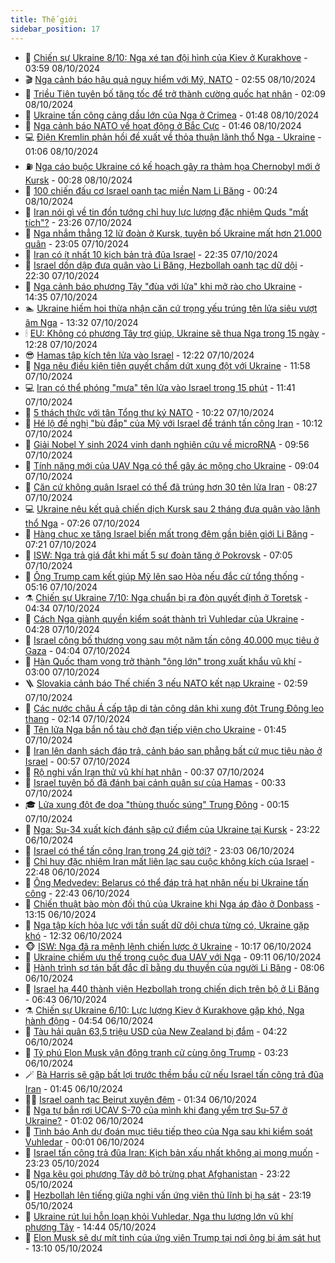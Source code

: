 ```yaml
---
title: Thế giới
sidebar_position: 17
---
```


<!-- dantri-the-gioi:START -->
- 🌋 [Chiến sự Ukraine 8/10: Nga xé tan đội hình của Kiev ở Kurakhove](https://dantri.com.vn/the-gioi/chien-su-ukraine-810-nga-xe-tan-doi-hinh-cua-kiev-o-kurakhove-20241008091728588.htm) - 03:59 08/10/2024
- 🎬 [Nga cảnh báo hậu quả nguy hiểm với Mỹ, NATO](https://dantri.com.vn/the-gioi/nga-canh-bao-hau-qua-nguy-hiem-voi-my-nato-20241008085030812.htm) - 02:55 08/10/2024
- 🧰 [Triều Tiên tuyên bố tăng tốc để trở thành cường quốc hạt nhân](https://dantri.com.vn/the-gioi/trieu-tien-tuyen-bo-tang-toc-de-tro-thanh-cuong-quoc-hat-nhan-20241008085256306.htm) - 02:09 08/10/2024
- 🌋 [Ukraine tấn công cảng dầu lớn của Nga ở Crimea](https://dantri.com.vn/the-gioi/ukraine-tan-cong-cang-dau-lon-cua-nga-o-crimea-20241008084511484.htm) - 01:48 08/10/2024
- 🗽 [Nga cảnh báo NATO về hoạt động ở Bắc Cực](https://dantri.com.vn/the-gioi/nga-canh-bao-nato-ve-hoat-dong-o-bac-cuc-20241008083806791.htm) - 01:46 08/10/2024
- 💻 [Điện Kremlin phản hồi đề xuất về thỏa thuận lãnh thổ Nga - Ukraine](https://dantri.com.vn/the-gioi/dien-kremlin-phan-hoi-de-xuat-ve-thoa-thuan-lanh-tho-nga-ukraine-20241008072809848.htm) - 01:06 08/10/2024
- ⛽️ [Nga cáo buộc Ukraine có kế hoạch gây ra thảm họa Chernobyl mới ở Kursk](https://dantri.com.vn/the-gioi/nga-cao-buoc-ukraine-co-ke-hoach-gay-ra-tham-hoa-chernobyl-moi-o-kursk-20241008070655792.htm) - 00:28 08/10/2024
- 🤩 [100 chiến đấu cơ Israel oanh tạc miền Nam Li Băng](https://dantri.com.vn/the-gioi/100-chien-dau-co-israel-oanh-tac-mien-nam-li-bang-20241008071951750.htm) - 00:24 08/10/2024
- 🧐 [Iran nói gì về tin đồn tướng chỉ huy lực lượng đặc nhiệm Quds &quot;mất tích&quot;?](https://dantri.com.vn/the-gioi/iran-noi-gi-ve-tin-don-tuong-chi-huy-luc-luong-dac-nhiem-quds-mat-tich-20241007213521626.htm) - 23:26 07/10/2024
- 🎊 [Nga nhắm thẳng 12 lữ đoàn ở Kursk, tuyên bố Ukraine mất hơn 21.000 quân](https://dantri.com.vn/the-gioi/nga-nham-thang-12-lu-doan-o-kursk-tuyen-bo-ukraine-mat-hon-21000-quan-20241008015516403.htm) - 23:05 07/10/2024
- 📝 [Iran có ít nhất 10 kịch bản trả đũa Israel](https://dantri.com.vn/the-gioi/iran-co-it-nhat-10-kich-ban-tra-dua-israel-20241008053112015.htm) - 22:35 07/10/2024
- 🤡 [Israel dồn dập đưa quân vào Li Băng, Hezbollah oanh tạc dữ dội](https://dantri.com.vn/the-gioi/israel-don-dap-dua-quan-vao-li-bang-hezbollah-oanh-tac-du-doi-20241008011348081.htm) - 22:30 07/10/2024
- 🥷 [Nga cảnh báo phương Tây &quot;đùa với lửa&quot; khi mở rào cho Ukraine](https://dantri.com.vn/the-gioi/nga-canh-bao-phuong-tay-dua-voi-lua-khi-mo-rao-cho-ukraine-20241007211806658.htm) - 14:35 07/10/2024
- 🏊 [Ukraine hiếm hoi thừa nhận căn cứ trọng yếu trúng tên lửa siêu vượt âm Nga](https://dantri.com.vn/the-gioi/ukraine-hiem-hoi-thua-nhan-can-cu-trong-yeu-trung-ten-lua-sieu-vuot-am-nga-20241007194537553.htm) - 13:32 07/10/2024
- 🕯 [EU: Không có phương Tây trợ giúp, Ukraine sẽ thua Nga trong 15 ngày](https://dantri.com.vn/the-gioi/eu-khong-co-phuong-tay-tro-giup-ukraine-se-thua-nga-trong-15-ngay-20241007174014124.htm) - 12:28 07/10/2024
- 😎 [Hamas tập kích tên lửa vào Israel](https://dantri.com.vn/the-gioi/hamas-tap-kich-ten-lua-vao-israel-20241007191847294.htm) - 12:22 07/10/2024
- 🌈 [Nga nêu điều kiện tiên quyết chấm dứt xung đột với Ukraine](https://dantri.com.vn/the-gioi/nga-neu-dieu-kien-tien-quyet-cham-dut-xung-dot-voi-ukraine-20241007184420241.htm) - 11:58 07/10/2024
- 💻 [Iran có thể phóng &quot;mưa&quot; tên lửa vào Israel trong 15 phút](https://dantri.com.vn/the-gioi/iran-co-the-phong-mua-ten-lua-vao-israel-trong-15-phut-20241007181110279.htm) - 11:41 07/10/2024
- 🤖 [5 thách thức với tân Tổng thư ký NATO](https://dantri.com.vn/the-gioi/5-thach-thuc-voi-tan-tong-thu-ky-nato-20241007162514506.htm) - 10:22 07/10/2024
- 🦏 [Hé lộ đề nghị &quot;bù đắp&quot; của Mỹ với Israel để tránh tấn công Iran](https://dantri.com.vn/the-gioi/he-lo-de-nghi-bu-dap-cua-my-voi-israel-de-tranh-tan-cong-iran-20241007155558064.htm) - 10:12 07/10/2024
- 🌁 [Giải Nobel Y sinh 2024 vinh danh nghiên cứu về microRNA](https://dantri.com.vn/the-gioi/giai-nobel-y-sinh-2024-vinh-danh-nghien-cuu-ve-microrna-20241007161429390.htm) - 09:56 07/10/2024
- 🐘 [Tính năng mới của UAV Nga có thể gây ác mộng cho Ukraine](https://dantri.com.vn/the-gioi/tinh-nang-moi-cua-uav-nga-co-the-gay-ac-mong-cho-ukraine-20241007160324530.htm) - 09:04 07/10/2024
- 🥷 [Căn cứ không quân Israel có thể đã trúng hơn 30 tên lửa Iran](https://dantri.com.vn/the-gioi/can-cu-khong-quan-israel-co-the-da-trung-hon-30-ten-lua-iran-20241007151404099.htm) - 08:27 07/10/2024
- 💻 [Ukraine nêu kết quả chiến dịch Kursk sau 2 tháng đưa quân vào lãnh thổ Nga](https://dantri.com.vn/the-gioi/ukraine-neu-ket-qua-chien-dich-kursk-sau-2-thang-dua-quan-vao-lanh-tho-nga-20241007111537252.htm) - 07:26 07/10/2024
- 🎡 [Hàng chục xe tăng Israel biến mất trong đêm gần biên giới Li Băng](https://dantri.com.vn/the-gioi/hang-chuc-xe-tang-israel-bien-mat-trong-dem-gan-bien-gioi-li-bang-20241007141241290.htm) - 07:21 07/10/2024
- 🧰 [ISW: Nga trả giá đắt khi mất 5 sư đoàn tăng ở Pokrovsk](https://dantri.com.vn/the-gioi/isw-nga-tra-gia-dat-khi-mat-5-su-doan-tang-o-pokrovsk-20241007121653749.htm) - 07:05 07/10/2024
- 🥸 [Ông Trump cam kết giúp Mỹ lên sao Hỏa nếu đắc cử tổng thống](https://dantri.com.vn/the-gioi/ong-trump-cam-ket-giup-my-len-sao-hoa-neu-dac-cu-tong-thong-20241007120813502.htm) - 05:16 07/10/2024
- ⚗️ [Chiến sự Ukraine 7/10: Nga chuẩn bị ra đòn quyết định ở Toretsk](https://dantri.com.vn/the-gioi/chien-su-ukraine-710-nga-chuan-bi-ra-don-quyet-dinh-o-toretsk-20241007112637348.htm) - 04:34 07/10/2024
- 🌮 [Cách Nga giành quyền kiểm soát thành trì Vuhledar của Ukraine](https://dantri.com.vn/the-gioi/cach-nga-gianh-quyen-kiem-soat-thanh-tri-vuhledar-cua-ukraine-20241007112007168.htm) - 04:28 07/10/2024
- 🎃 [Israel công bố thương vong sau một năm tấn công 40.000 mục tiêu ở Gaza](https://dantri.com.vn/the-gioi/israel-cong-bo-thuong-vong-sau-mot-nam-tan-cong-40000-muc-tieu-o-gaza-20241007104339643.htm) - 04:04 07/10/2024
- 💫 [Hàn Quốc tham vọng trở thành &quot;ông lớn&quot; trong xuất khẩu vũ khí](https://dantri.com.vn/the-gioi/han-quoc-tham-vong-tro-thanh-ong-lon-trong-xuat-khau-vu-khi-20241007093233048.htm) - 03:00 07/10/2024
- 🪜 [Slovakia cảnh báo Thế chiến 3 nếu NATO kết nạp Ukraine](https://dantri.com.vn/the-gioi/slovakia-canh-bao-the-chien-3-neu-nato-ket-nap-ukraine-20241007080824772.htm) - 02:59 07/10/2024
- 🌋 [Các nước châu Á cấp tập di tản công dân khi xung đột Trung Đông leo thang](https://dantri.com.vn/the-gioi/cac-nuoc-chau-a-cap-tap-di-tan-cong-dan-khi-xung-dot-trung-dong-leo-thang-20241007091340279.htm) - 02:14 07/10/2024
- 🦏 [Tên lửa Nga bắn nổ tàu chở đạn tiếp viện cho Ukraine](https://dantri.com.vn/the-gioi/ten-lua-nga-ban-no-tau-cho-dan-tiep-vien-cho-ukraine-20241007081611451.htm) - 01:45 07/10/2024
- 👀 [Iran lên danh sách đáp trả, cảnh báo san phẳng bất cứ mục tiêu nào ở Israel](https://dantri.com.vn/the-gioi/iran-len-danh-sach-dap-tra-canh-bao-san-phang-bat-cu-muc-tieu-nao-o-israel-20241007065339087.htm) - 00:57 07/10/2024
- 🧰 [Rộ nghi vấn Iran thử vũ khí hạt nhân](https://dantri.com.vn/the-gioi/ro-nghi-van-iran-thu-vu-khi-hat-nhan-20241007070902989.htm) - 00:37 07/10/2024
- 🚀 [Israel tuyên bố đã đánh bại cánh quân sự của Hamas](https://dantri.com.vn/the-gioi/israel-tuyen-bo-da-danh-bai-canh-quan-su-cua-hamas-20241007073024743.htm) - 00:33 07/10/2024
- 🎓 [Lửa xung đột đe dọa &quot;thùng thuốc súng&quot; Trung Đông](https://dantri.com.vn/the-gioi/lua-xung-dot-de-doa-thung-thuoc-sung-trung-dong-20240930173833951.htm) - 00:15 07/10/2024
- 🥸 [Nga: Su-34 xuất kích đánh sập cứ điểm của Ukraine tại Kursk](https://dantri.com.vn/the-gioi/nga-su-34-xuat-kich-danh-sap-cu-diem-cua-ukraine-tai-kursk-20241007061410516.htm) - 23:22 06/10/2024
- 🦅 [Israel có thể tấn công Iran trong 24 giờ tới?](https://dantri.com.vn/the-gioi/israel-co-the-tan-cong-iran-trong-24-gio-toi-20241006211716378.htm) - 23:03 06/10/2024
- 🤭 [Chỉ huy đặc nhiệm Iran mất liên lạc sau cuộc không kích của Israel](https://dantri.com.vn/the-gioi/chi-huy-dac-nhiem-iran-mat-lien-lac-sau-cuoc-khong-kich-cua-israel-20241007054312410.htm) - 22:48 06/10/2024
- 🤖 [Ông Medvedev: Belarus có thể đáp trả hạt nhân nếu bị Ukraine tấn công](https://dantri.com.vn/the-gioi/ong-medvedev-belarus-co-the-dap-tra-hat-nhan-neu-bi-ukraine-tan-cong-20241006230024361.htm) - 22:43 06/10/2024
- 🐲 [Chiến thuật bào mòn đối thủ của Ukraine khi Nga áp đảo ở Donbass](https://dantri.com.vn/the-gioi/chien-thuat-bao-mon-doi-thu-cua-ukraine-khi-nga-ap-dao-o-donbass-20241006194812707.htm) - 13:15 06/10/2024
- 🫣 [Nga tập kích hỏa lực với tần suất dữ dội chưa từng có, Ukraine gặp khó](https://dantri.com.vn/the-gioi/nga-tap-kich-hoa-luc-voi-tan-suat-du-doi-chua-tung-co-ukraine-gap-kho-20241006192159759.htm) - 12:32 06/10/2024
- 🐵 [ISW: Nga đã ra mệnh lệnh chiến lược ở Ukraine](https://dantri.com.vn/the-gioi/isw-nga-da-ra-menh-lenh-chien-luoc-o-ukraine-20241006121541415.htm) - 10:17 06/10/2024
- 🫶 [Ukraine chiếm ưu thế trong cuộc đua UAV với Nga](https://dantri.com.vn/the-gioi/ukraine-chiem-uu-the-trong-cuoc-dua-uav-voi-nga-20241006160009304.htm) - 09:11 06/10/2024
- 💃 [Hành trình sơ tán bất đắc dĩ bằng du thuyền của người Li Băng](https://dantri.com.vn/the-gioi/hanh-trinh-so-tan-bat-dac-di-bang-du-thuyen-cua-nguoi-li-bang-20241006144648858.htm) - 08:06 06/10/2024
- 💫 [Israel hạ 440 thành viên Hezbollah trong chiến dịch trên bộ ở Li Băng](https://dantri.com.vn/the-gioi/israel-ha-440-thanh-vien-hezbollah-trong-chien-dich-tren-bo-o-li-bang-20241006134212692.htm) - 06:43 06/10/2024
- ⚗️ [Chiến sự Ukraine 6/10: Lực lượng Kiev ở Kurakhove gặp khó, Nga hành động](https://dantri.com.vn/the-gioi/chien-su-ukraine-610-luc-luong-kiev-o-kurakhove-gap-kho-nga-hanh-dong-20241006113158597.htm) - 04:54 06/10/2024
- 🥷 [Tàu hải quân 63,5 triệu USD của New Zealand bị đắm](https://dantri.com.vn/the-gioi/tau-hai-quan-635-trieu-usd-cua-new-zealand-bi-dam-20241006111220419.htm) - 04:22 06/10/2024
- 🥸 [Tỷ phú Elon Musk vận động tranh cử cùng ông Trump](https://dantri.com.vn/the-gioi/ty-phu-elon-musk-van-dong-tranh-cu-cung-ong-trump-20241006101630455.htm) - 03:23 06/10/2024
- 🪄 [Bà Harris sẽ gặp bất lợi trước thềm bầu cử nếu Israel tấn công trả đũa Iran](https://dantri.com.vn/the-gioi/ba-harris-se-gap-bat-loi-truoc-them-bau-cu-neu-israel-tan-cong-tra-dua-iran-20241006081104125.htm) - 01:45 06/10/2024
- 🧑‍💻 [Israel oanh tạc Beirut xuyên đêm](https://dantri.com.vn/the-gioi/israel-oanh-tac-beirut-xuyen-dem-20241006082824959.htm) - 01:34 06/10/2024
- 🤭 [Nga tự bắn rơi UCAV S-70 của mình khi đang yểm trợ Su-57 ở Ukraine?](https://dantri.com.vn/the-gioi/nga-tu-ban-roi-ucav-s-70-cua-minh-khi-dang-yem-tro-su-57-o-ukraine-20241006073429149.htm) - 01:02 06/10/2024
- 🗽 [Tình  báo Anh dự đoán mục tiêu tiếp theo của Nga sau khi kiểm soát Vuhledar](https://dantri.com.vn/the-gioi/tinh-bao-anh-du-doan-muc-tieu-tiep-theo-cua-nga-sau-khi-kiem-soat-vuhledar-20241006065902609.htm) - 00:01 06/10/2024
- 🤖 [Israel tấn công trả đũa Iran: Kịch bản xấu nhất không ai mong muốn](https://dantri.com.vn/the-gioi/israel-tan-cong-tra-dua-iran-kich-ban-xau-nhat-khong-ai-mong-muon-20241003224318926.htm) - 23:23 05/10/2024
- 🌈 [Nga kêu gọi phương Tây dỡ bỏ trừng phạt Afghanistan](https://dantri.com.vn/the-gioi/nga-keu-goi-phuong-tay-do-bo-trung-phat-afghanistan-20241004155326084.htm) - 23:22 05/10/2024
- 🤩 [Hezbollah lên tiếng giữa nghi vấn ứng viên thủ lĩnh bị hạ sát](https://dantri.com.vn/the-gioi/hezbollah-len-tieng-giua-nghi-van-ung-vien-thu-linh-bi-ha-sat-20241006061532767.htm) - 23:19 05/10/2024
- 🤗 [Ukraine rút lui hỗn loạn khỏi Vuhledar, Nga thu lượng lớn vũ khí phương Tây](https://dantri.com.vn/the-gioi/ukraine-rut-lui-hon-loan-khoi-vuhledar-nga-thu-luong-lon-vu-khi-phuong-tay-20241005214102587.htm) - 14:44 05/10/2024
- 🙉 [Elon Musk sẽ dự mít tinh của ứng viên Trump tại nơi ông bị ám sát hụt](https://dantri.com.vn/the-gioi/elon-musk-se-du-mit-tinh-cua-ung-vien-trump-tai-noi-ong-bi-am-sat-hut-20241005195111095.htm) - 13:10 05/10/2024<!-- dantri-the-gioi:END -->
